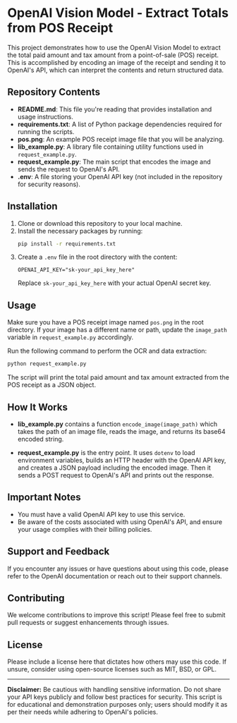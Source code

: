 # OpenAI Vision Model - Extract Totals from POS Receipt

This project demonstrates how to use the OpenAI Vision Model to extract the total paid amount and tax amount from a point-of-sale (POS) receipt. This is accomplished by encoding an image of the receipt and sending it to OpenAI's API, which can interpret the contents and return structured data.

## Repository Contents

- **README.md**: This file you're reading that provides installation and usage instructions.
- **requirements.txt**: A list of Python package dependencies required for running the scripts.
- **pos.png**: An example POS receipt image file that you will be analyzing.
- **lib_example.py**: A library file containing utility functions used in `request_example.py`.
- **request_example.py**: The main script that encodes the image and sends the request to OpenAI's API.
- **.env**: A file storing your OpenAI API key (not included in the repository for security reasons).

## Installation

1. Clone or download this repository to your local machine.
2. Install the necessary packages by running:
    ```bash
    pip install -r requirements.txt
    ```
3. Create a `.env` file in the root directory with the content:
    ```
    OPENAI_API_KEY="sk-your_api_key_here"
    ```
   Replace `sk-your_api_key_here` with your actual OpenAI secret key.

## Usage

Make sure you have a POS receipt image named `pos.png` in the root directory. If your image has a different name or path, update the `image_path` variable in `request_example.py` accordingly.

Run the following command to perform the OCR and data extraction:

```bash
python request_example.py
```

The script will print the total paid amount and tax amount extracted from the POS receipt as a JSON object.

## How It Works

- **lib_example.py** contains a function `encode_image(image_path)` which takes the path of an image file, reads the image, and returns its base64 encoded string.
  
- **request_example.py** is the entry point. It uses `dotenv` to load environment variables, builds an HTTP header with the OpenAI API key, and creates a JSON payload including the encoded image. Then it sends a POST request to OpenAI's API and prints out the response.

## Important Notes

- You must have a valid OpenAI API key to use this service.
- Be aware of the costs associated with using OpenAI's API, and ensure your usage complies with their billing policies.

## Support and Feedback

If you encounter any issues or have questions about using this code, please refer to the OpenAI documentation or reach out to their support channels.

## Contributing

We welcome contributions to improve this script! Please feel free to submit pull requests or suggest enhancements through issues.

## License

Please include a license here that dictates how others may use this code. If unsure, consider using open-source licenses such as MIT, BSD, or GPL.

---

**Disclaimer:** Be cautious with handling sensitive information. Do not share your API keys publicly and follow best practices for security. This script is for educational and demonstration purposes only; users should modify it as per their needs while adhering to OpenAI's policies.